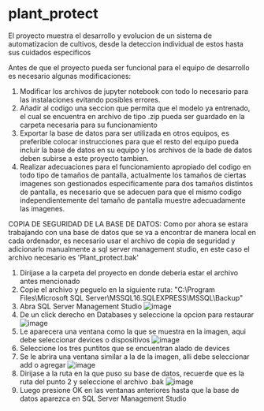# plant_protect
El proyecto muestra el desarrollo y evolucion de un sistema de automatizacion de cultivos, desde la deteccion individual de estos hasta sus cuidados especificos


Antes de que el proyecto pueda ser funcional para el equipo de desarrollo es necesario algunas modificaciones:

1. Modificar los archivos de jupyter notebook con todo lo necesario para las instalaciones evitando posibles errores.
2. Añadir al codigo una seccion que permita que el modelo ya entrenado, el cual se encuentra en archivo de tipo .zip pueda ser guardado en la carpeta necesaria para su funcionamiento
3. Exportar la base de datos para ser utilizada en otros equipos, es preferible colocar instrucciones para que el resto del equipo pueda incluir la base de datos en su equipo y los archivos de la bade de datos deben subirse a este proyecto tambien.
4. Realizar adecuaciones para el funcionamiento apropiado del codigo en todo tipo de tamaños de pantalla, actualmente los tamaños de ciertas imagenes son gestionados especificamente para dos tamaños distintos de pantalla, es necesario que se adecuen para que el mismo codigo independientemente del tamaño de pantalla muestre adecuadamente las imagenes.



COPIA DE SEGURIDAD DE LA BASE DE DATOS: 
Como por ahora se estara trabajando con una base de datos que se va a encontrar de manera local en cada ordenador, es necesario usar el archivo de copia de seguridad y adicionarlo manualmente a sql server management studio, en este caso el archivo necesario es 'Plant_protect.bak'
1. Dirijase a la carpeta del proyecto en donde deberia estar el archivo antes mencionado
2. Copie el archivo y peguelo en la siguiente ruta: "C:\Program Files\Microsoft SQL Server\MSSQL16.SQLEXPRESS\MSSQL\Backup"
3. Abra SQL Server Management Studio
![image](https://github.com/user-attachments/assets/bbab20cd-cf01-4f77-90b5-c358f92e91c1)
4. De un click derecho en Databases y seleccione la opcion para restaurar
   ![image](https://github.com/user-attachments/assets/f519d71c-8e8f-47ea-8f3b-066cd12a7dc5)
5. Le aparecera una ventana como la que se muestra en la imagen, aqui debe seleccionar devices o dispositivos
   ![image](https://github.com/user-attachments/assets/e8fd0bc9-5ab0-4c75-b159-424d48d4b321)
6. Seleccione los tres puntitos que se encuentran alado de devices
7. Se le abrira una ventana similar a la de la imagen, alli debe seleccionar add o agregar
   ![image](https://github.com/user-attachments/assets/32e6cea3-e682-4a93-94ab-1bc3639692c5)
8. Dirijase a la ruta en la que puso su base de datos, recuerde que es la ruta del punto 2 y seleccione el archivo .bak
   ![image](https://github.com/user-attachments/assets/79fb5128-ca69-4330-b475-f70277ce72a9)
9. Luego presione OK en las ventanas anteriores hasta que la base de datos aparezca en SQL Server Management Studio








